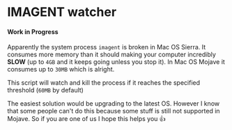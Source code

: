 # IMAGENT watcher
#### Work in Progress

Apparently the system process `imagent` is broken in Mac OS Sierra. 
It consumes more memory than it should making your computer incredibly **SLOW** (up to `4GB` and it keeps going unless you stop it).
In Mac OS Mojave it consumes up to `30MB` which is alright. 

This script will watch and kill the process if it reaches the specified threshold (`60MB` by default)

The easiest solution would be upgrading to the latest OS. However I know that some people can't do this
because some stuff is still not supported in Mojave. So if you are one of us I hope this helps you 👍
